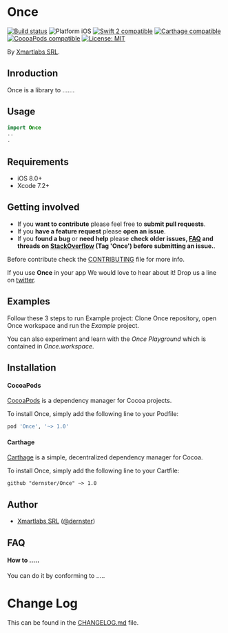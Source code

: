 # Once

<p align="left">
<a href="https://travis-ci.org/dernster/Once"><img src="https://travis-ci.org/dernster/Once.svg?branch=master" alt="Build status" /></a>
<img src="https://img.shields.io/badge/platform-iOS-blue.svg?style=flat" alt="Platform iOS" />
<a href="https://developer.apple.com/swift"><img src="https://img.shields.io/badge/swift2-compatible-4BC51D.svg?style=flat" alt="Swift 2 compatible" /></a>
<a href="https://github.com/Carthage/Carthage"><img src="https://img.shields.io/badge/Carthage-compatible-4BC51D.svg?style=flat" alt="Carthage compatible" /></a>
<a href="https://cocoapods.org/pods/XLActionController"><img src="https://img.shields.io/badge/pod-1.0.0-blue.svg" alt="CocoaPods compatible" /></a>
<a href="https://raw.githubusercontent.com/dernster/Once/master/LICENSE"><img src="http://img.shields.io/badge/license-MIT-blue.svg?style=flat" alt="License: MIT" /></a>
</p>

By [Xmartlabs SRL](http://dernster.com).

## Inroduction

Once is a library to .......

<!-- <img src="Example/Once.gif" width="300"/> -->

## Usage

```swift
import Once
..
.
```

## Requirements

* iOS 8.0+
* Xcode 7.2+

## Getting involved

* If you **want to contribute** please feel free to **submit pull requests**.
* If you **have a feature request** please **open an issue**.
* If you **found a bug** or **need help** please **check older issues, [FAQ](#faq) and threads on [StackOverflow](http://stackoverflow.com/questions/tagged/Once) (Tag 'Once') before submitting an issue.**.

Before contribute check the [CONTRIBUTING](https://github.com/dernster/Once/blob/master/CONTRIBUTING.md) file for more info.

If you use **Once** in your app We would love to hear about it! Drop us a line on [twitter](https://twitter.com/dernster).

## Examples

Follow these 3 steps to run Example project: Clone Once repository, open Once workspace and run the *Example* project.

You can also experiment and learn with the *Once Playground* which is contained in *Once.workspace*.

## Installation

#### CocoaPods

[CocoaPods](https://cocoapods.org/) is a dependency manager for Cocoa projects.

To install Once, simply add the following line to your Podfile:

```ruby
pod 'Once', '~> 1.0'
```

#### Carthage

[Carthage](https://github.com/Carthage/Carthage) is a simple, decentralized dependency manager for Cocoa.

To install Once, simply add the following line to your Cartfile:

```ogdl
github "dernster/Once" ~> 1.0
```

## Author

* [Xmartlabs SRL](https://github.com/dernster) ([@dernster](https://twitter.com/dernster))

## FAQ

#### How to .....

You can do it by conforming to .....

# Change Log

This can be found in the [CHANGELOG.md](CHANGELOG.md) file.
